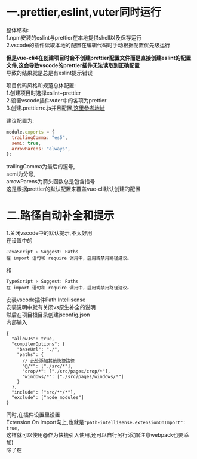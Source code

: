 一.prettier,eslint,vuter同时运行  
===
  
整体结构:  
1.npm安装的eslint与prettier在本地提供shell以及保存运行  
2.vscode的插件读取本地的配置在编辑代码时手动根据配置优先级运行  
  
  
**但是vue-cli4在创建项目时会不创建prettier配置文件而是直接创建eslint的配置文件,这会导致vscode的prettier插件无法读取到正确配置**  
导致的结果就是总是有eslint提示错误  
  
项目代码风格和规范总体配置:  
1.创建项目时选择eslint+prettier  
2.设置vscode插件vuter中的各项为prettier  
3.创建.prettierrc.js并且配置,[这里参考地址](https://prettier.io/docs/en/configuration.html)  
  
建议配置为:  
```js
module.exports = {
  trailingComma: "es5",
  semi: true,
  arrowParens: "always",
};
```
trailingComma为最后的逗号,  
semi为分号,  
arrowParens为箭头函数总是包含括号  
这是根据prettier的默认配置来覆盖vue-cli默认创建的配置  
  
二.路径自动补全和提示  
===
  
1.关闭vscode中的默认提示,不太好用  
在设置中的
```
JavaScript › Suggest: Paths
在 import 语句和 require 调用中，启用或禁用路径建议。
```
和
```
TypeScript › Suggest: Paths
在 import 语句和 require 调用中，启用或禁用路径建议。
```
安装vscode插件Path Intellisense  
安装说明中就有关闭vs原生补全的说明  
然后在项目根目录创建jsconfig.json  
内部输入  
```
{
  "allowJs": true,
  "compilerOptions": {
    "baseUrl": "./",
    "paths": {
      // 此处添加其他快捷路径
      "@/*": ["./src/*"],
      "crop/*": ["./src/pages/crop/*"],
      "windows/*": ["./src/pages/windows/*"]
    }
  },
  "include": ["src/**/*"],
  "exclude": ["node_modules"]
}
```
同时,在插件设置里设置  
Extension On Import勾上,也就是`"path-intellisense.extensionOnImport": true,`  
这样就可以使用@作为快捷引入使用,还可以自行另行添加(注意webpack也要添加)  
除了在<script>中引入组件时没有文件扩展名以外其他地方都有文件扩展名  

三.配置其他路径别名(快捷路径)
===
在vue.config.js中添加  
```js
const path = require('path')

function resolve(dir) {
    return path.join(__dirname, dir)
}
```
以及在该文件的module.exports中添加
```js
chainWebpack: (config) => {
        config.resolve.alias
            .set('@$', resolve('src'))
            .set('base', resolve('src/base'))
            .set('views',resolve('src/views'))
            .set('common', resolve('src/common'))
            .set('components', resolve('src/components'))
    }
```
其中,默认的@最好不要修改,其他都是根据情况自行选择  
保存就可以使用了    
再配合二的操作,在path内添加相应代码就可以自动补全  

